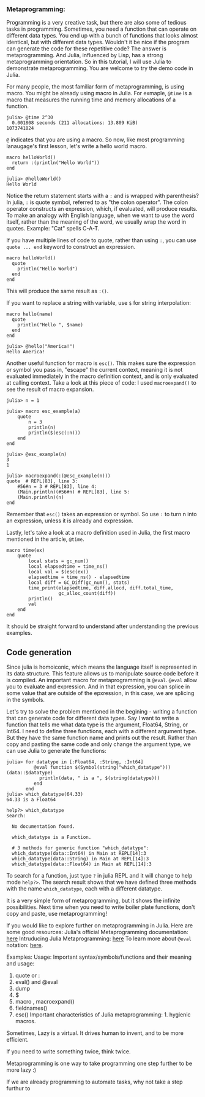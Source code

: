 ### Metaprogramming:

Programming is a very creative task, but there are also some of tedious tasks in programming. Sometimes, you need a function that can operate on different data types. You end up with a bunch of functions that looks almost identical, but with different data types. Wouldn't it be nice if the program can generate the code for these repetitive code? The answer is metaprogramming. And Julia, influenced by Lisp, has a strong metaprogramming orientation. So in this tutorial, I will use Julia to demonstrate metaprogramming. You are welcome to try the demo code in Julia.

For many people, the most familiar form of metaprogramming, is using macro.
You might be already using macro in Julia. For exmaple, `@time` is a macro that measures the running time and memory allocations of a function.

```
julia> @time 2^30
  0.001808 seconds (211 allocations: 13.809 KiB)
1073741824
```
`@` indicates that you are using a macro. So now, like most programming lanaugage's first lesson, let's write a hello world macro.

```
macro helloWorld()
  return :(println("Hello World"))
end

julia> @helloWorld()
Hello World
```
Notice the return statement starts with a `:` and is wrapped with parenthesis?
In julia, `:` is quote symbol, referred to as "the colon operator".
The colon operator constructs an expression, which, if evaluated, will produce results.
To make an analogy with English language, when we want to use the word itself, rather than the meaning of the word, we usually wrap the word in quotes.
Example: "Cat" spells C-A-T.

If you have multiple lines of code to quote, rather than using `:`, you can use `quote ... end` keyword to construct an expression.

```
macro helloWorld()
  quote
    println("Hello World")
  end
end
```
This will produce the same result as `:()`.

If you want to replace a string with variable, use `$` for string interpolation:

```
macro hello(name)
  quote
    println("Hello ", $name)
  end
end

julia> @hello("America!")
Hello America!
```

Another useful function for macro is `esc()`.
This makes sure the expression or symbol you pass in, "escape" the current context, meaning it is not evaluated immediately in the macro definition context, and is only evaluated at calling context.
Take a look at this piece of code:
I used `macroexpand()` to see the result of macro expansion.
```
julia> n = 1

julia> macro esc_example(a)
    quote
        n = 3
        println(n)
        println($(esc(:n)))
    end
end

julia> @esc_example(n)
3
1

julia> macroexpand(:(@esc_example(n)))
quote  # REPL[83], line 3:
    #56#n = 3 # REPL[83], line 4:
    (Main.println)(#56#n) # REPL[83], line 5:
    (Main.println)(n)
end
```
Remember that `esc()` takes an expression or symbol. So use `:` to turn n into an expression, unless it is already and expression.


Lastly, let's take a look at a macro definition used in Julia, the first macro mentioned in the article, `@time`.
```
macro time(ex)
    quote
        local stats = gc_num()
        local elapsedtime = time_ns()
        local val = $(esc(ex))
        elapsedtime = time_ns() - elapsedtime
        local diff = GC_Diff(gc_num(), stats)
        time_print(elapsedtime, diff.allocd, diff.total_time,
                   gc_alloc_count(diff))
        println()
        val
    end
end
```
It should be straight forward to understand after understanding the previous examples.

## Code generation
Since julia is homoiconic, which means the language itself is represented in its data structure.
This feature allows us to manipulate source code before it is compiled.
An important macro for metaprogramming is `@eval`.
`@eval` allow you to evaluate and expression.
And in that expression, you can splice in some value that are outside of the epxression, in this case, we are splicing in the symbols.

Let's try to solve the problem mentioned in the begining - writing a function that can generate code for different data types.
Say I want to write a function that tells me what data type is the argument, Float64, String, or Int64.
I need to define three functions, each with a different argument type.
But they have the same function name and prints out the result.
Rather than copy and pasting the same code and only change the argument type, we can use Julia to generate the functions:
```
julia> for datatype in [:Float64, :String, :Int64]
          @eval function $(Symbol(string("which_datatype")))(data::$datatype)
            println(data, " is a ", $(string(datatype)))
          end
       end
julia> which_datatype(64.33)
64.33 is a Float64

help?> which_datatype
search:

  No documentation found.

  which_datatype is a Function.

  # 3 methods for generic function "which_datatype":
  which_datatype(data::Int64) in Main at REPL[14]:3
  which_datatype(data::String) in Main at REPL[14]:3
  which_datatype(data::Float64) in Main at REPL[14]:3
```
To search for a function, just type `?` in julia REPL and it will change to help mode `help?>`.
The search result shows that we have defined three methods with the name `which_datatype`, each with a different datatype.

It is a very simple form of metaprogramming, but it shows the infinite possibilities.
Next time when you need to write boiler plate functions, don't copy and paste, use metaprogramming!

If you would like to explore further on metaprogramming in Julia.
Here are some good resources:
Julia's official Metaprogramming documentation: [here](https://docs.julialang.org/en/v0.6.1/manual/metaprogramming/)
Intruducing Julia Metaprogramming: [here](https://en.wikibooks.org/wiki/Introducing_Julia/Metaprogramming)
To learn more about `@eval` notation: [here](https://docs.julialang.org/en/stable/manual/metaprogramming/#Metaprogramming-1).







Examples:
Usage:
Important syntax/symbols/functions and their meaning and usage:
1. quote or :
2. eval() and @eval
3. dump
4. $
5. macro , macroexpand()
6. fieldnames()
7. esc()
Important characteristics of Julia metaprogramming:
           1. hygienic macros.



Sometimes, Lazy is a virtual. It drives human to invent, and to be more efficient.

If you need to write something twice, think twice.



Metaprogramming is one way to take programming one step further to be more lazy :)


If we are already programming to automate tasks, why not take a step furthur to
